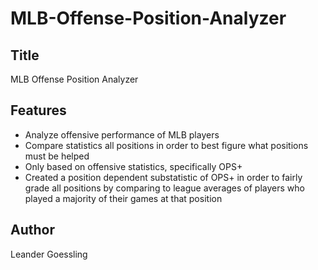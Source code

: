 # MLB-Offense-Position-Analyzer

## Title
MLB Offense Position Analyzer

## Features
- Analyze offensive performance of MLB players
- Compare statistics all positions in order to best figure what positions must be helped
- Only based on offensive statistics, specifically OPS+
- Created a position dependent substatistic of OPS+ in order to fairly grade all positions 
    by comparing to league averages of players who played a majority of their games at that position

## Author
Leander Goessling


